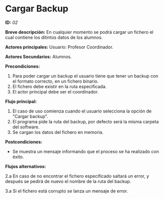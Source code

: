 # Cargar Backup

**ID:** *02*

**Breve descripción:**
En cualquier momento se podrá cargar un fichero el cual contiene los ditintos datos de los alumnos.

**Actores principales:** Usuario: Profesor Coordinador.

**Actores Secundarios:** Alumnos.

**Precondiciones:**

1. Para poder cargar un backup el usuario tiene que tener un backup con el formato correcto, en un fichero binario.
2. El fichero debe existir en la ruta especificada.
3. El actor principal debe ser el coordinador.

**Flujo principal:**

1. El caso de uso comienza cuando el usuario selecciona la opción de "Cargar backup".
2. El programa pide la ruta del backup, por defecto será la misma carpeta del software. 
3. Se cargan los datos del fichero en memoria.

**Postcondiciones:**

* Se muestra un mensaje informando que el proceso se ha realizado con éxito.


**Flujos alternativos:**

2.a En caso de no encontrar el fichero especificado saltará un error, y después se pedirá de nuevo el nombre de la ruta del backup.

3.a Si el fichero está corrupto se lanza un mensaje de error.
